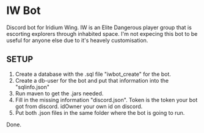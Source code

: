# IW Bot
Discord bot for Iridium Wing.
IW is an Elite Dangerous player group that is escorting explorers through inhabited space.
I'm not expecing this bot to be useful for anyone else due to it's heavely customisation.

## SETUP

1. Create a database with the .sql file "iwbot_create" for the bot.
2. Create a db-user for the bot and put that information into the "sqlinfo.json"
4. Run maven to get the .jars needed.
5. Fill in the missing information "discord.json". Token is the token your bot got from discord. idOwner your own id on discord.
6. Put both .json files in the same folder where the bot is going to run.

Done.
